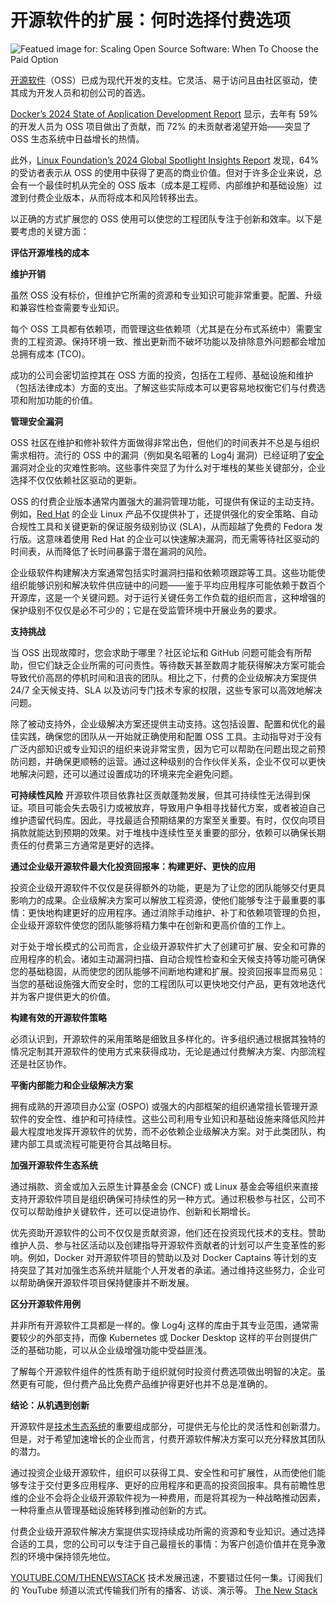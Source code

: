 # 开源软件的扩展：何时选择付费选项

![Featued image for: Scaling Open Source Software: When To Choose the Paid Option](https://cdn.thenewstack.io/media/2025/02/07d7da88-oss-1024x574.png)

[开源软件](https://thenewstack.io/open-source/)（OSS）已成为现代开发的支柱。它灵活、易于访问且由社区驱动，使其成为开发人员和初创公司的首选。

[Docker’s 2024 State of Application Development Report](https://www.docker.com/resources/2024-state-of-application-development-report/) 显示，去年有 59% 的开发人员为 OSS 项目做出了贡献，而 72% 的未贡献者渴望开始——突显了 OSS 生态系统中日益增长的热情。

此外，[Linux Foundation’s 2024 Global Spotlight Insights Report](https://www.linuxfoundation.org/research/world-of-open-source-global-2024?hsLang=en) 发现，64% 的受访者表示从 OSS 的使用中获得了更高的商业价值。但对于许多企业来说，总会有一个最佳时机从完全的 OSS 版本（成本是工程师、内部维护和基础设施）过渡到付费企业版本，从而将成本和风险转移出去。

以正确的方式扩展您的 OSS 使用可以使您的工程团队专注于创新和效率。以下是要考虑的关键方面：

**评估开源堆栈的成本**

**维护开销**

虽然 OSS 没有标价，但维护它所需的资源和专业知识可能非常重要。配置、升级和兼容性检查需要专业知识。

每个 OSS 工具都有依赖项，而管理这些依赖项（尤其是在分布式系统中）需要宝贵的工程资源。保持环境一致、推出更新而不破坏功能以及排除意外问题都会增加总拥有成本 (TCO)。

成功的公司会密切监控其在 OSS 方面的投资，包括在工程师、基础设施和维护（包括法律成本）方面的支出。了解这些实际成本可以更容易地权衡它们与付费选项和附加功能的价值。

**管理安全漏洞**

OSS 社区在维护和修补软件方面做得非常出色，但他们的时间表并不总是与组织需求相符。流行的 OSS 中的漏洞（例如臭名昭著的 Log4j 漏洞）已经证明了[安全](https://thenewstack.io/security/)漏洞对企业的灾难性影响。这些事件突显了为什么对于堆栈的某些关键部分，企业选择不仅仅依赖社区驱动的更新。

OSS 的付费企业版本通常内置强大的漏洞管理功能，可提供有保证的主动支持。例如，[Red Hat](https://www.openshift.com/try?utm_content=inline+mention) 的企业 Linux 产品不仅提供补丁，还提供强化的安全策略、自动合规性工具和关键更新的保证服务级别协议 (SLA)，从而超越了免费的 Fedora 发行版。这意味着使用 Red Hat 的企业可以快速解决漏洞，而无需等待社区驱动的时间表，从而降低了长时间暴露于潜在漏洞的风险。

企业级软件构建解决方案通常包括实时漏洞扫描和依赖项跟踪等工具。这些功能使组织能够识别和解决软件供应链中的问题——鉴于平均应用程序可能依赖于数百个开源库，这是一个关键问题。对于运行关键任务工作负载的组织而言，这种增强的保护级别不仅仅是必不可少的；它是在受监管环境中开展业务的要求。

**支持挑战**

当 OSS 出现故障时，您会求助于哪里？社区论坛和 GitHub 问题可能会有所帮助，但它们缺乏企业所需的可问责性。等待数天甚至数周才能获得解决方案可能会导致代价高昂的停机时间和沮丧的团队。相比之下，付费的企业级解决方案提供 24/7 全天候支持、SLA 以及访问专门技术专家的权限，这些专家可以高效地解决问题。

除了被动支持外，企业级解决方案还提供主动支持。这包括设置、配置和优化的最佳实践，确保您的团队从一开始就正确使用和配置 OSS 工具。主动指导对于没有广泛内部知识或专业知识的组织来说非常宝贵，因为它可以帮助在问题出现之前预防问题，并确保更顺畅的运营。通过这种级别的合作伙伴关系，企业不仅可以更快地解决问题，还可以通过设置成功的环境来完全避免问题。

**可持续性风险**
开源软件项目依靠社区贡献蓬勃发展，但其可持续性无法得到保证。项目可能会失去吸引力或被放弃，导致用户争相寻找替代方案，或者被迫自己维护遗留代码库。因此，寻找最适合预期结果的方案至关重要。有时，仅仅向项目捐款就能达到预期的效果。对于堆栈中连续性至关重要的部分，依赖可以确保长期责任的付费第三方通常是更好的选择。

**通过企业级开源软件最大化投资回报率：构建更好、更快的应用**

投资企业级开源软件不仅仅是获得额外的功能，更是为了让您的团队能够交付更具影响力的成果。企业级解决方案可以解放工程资源，使他们能够专注于最重要的事情：更快地构建更好的应用程序。通过消除手动维护、补丁和依赖项管理的负担，企业级开源软件使您的团队能够将精力集中在创新和更高价值的工作上。

对于处于增长模式的公司而言，企业级开源软件扩大了创建可扩展、安全和可靠的应用程序的机会。诸如主动漏洞扫描、自动合规性检查和全天候支持等功能可确保您的基础稳固，从而使您的团队能够不间断地构建和扩展。投资回报率显而易见：当您的基础设施强大而安全时，您的工程团队可以更快地交付产品，更有效地迭代并为客户提供更大的价值。

**构建有效的开源软件策略**

必须认识到，开源软件的采用策略是细致且多样化的。许多组织通过根据其独特的情况定制其开源软件的使用方式来获得成功，无论是通过付费解决方案、内部流程还是社区协作。

**平衡内部能力和企业级解决方案**

拥有成熟的开源项目办公室 (OSPO) 或强大的内部框架的组织通常擅长管理开源软件的安全性、维护和可持续性。这些公司利用专业知识和基础设施来降低风险并最大程度地发挥开源软件的优势，而不必依赖企业级解决方案。对于此类团队，构建内部工具或流程可能更符合其战略目标。

**加强开源软件生态系统**

通过捐款、资金或加入云原生计算基金会 (CNCF) 或 Linux 基金会等组织来直接支持开源软件项目是组织确保可持续性的另一种方式。通过积极参与社区，公司不仅可以帮助维护关键软件，还可以促进协作、创新和长期增长。

优先资助开源软件的公司不仅仅是贡献资源，他们还在投资现代技术的支柱。赞助维护人员、参与社区活动以及创建指导开源软件贡献者的计划可以产生变革性的影响。例如，Docker 对开源软件项目的赞助以及对 Docker Captains 等计划的支持突显了其对加强生态系统并赋能个人开发者的承诺。通过维持这些努力，企业可以帮助确保开源软件项目保持健康并不断发展。

**区分开源软件用例**

并非所有开源软件工具都是一样的。像 Log4j 这样的库由于其专业范围，通常需要较少的外部支持，而像 Kubernetes 或 Docker Desktop 这样的平台则提供广泛的基础功能，可以从企业级增强功能中受益匪浅。

了解每个开源软件组件的性质有助于组织就何时投资付费选项做出明智的决定。虽然更有可能，但付费产品比免费产品维护得更好也并不总是准确的。

**结论：从机遇到创新**

开源软件是[技术生态系统](https://thenewstack.io/can-open-source-sustain-itself-without-losing-its-soul/)的重要组成部分，可提供无与伦比的灵活性和创新潜力。但是，对于希望加速增长的企业而言，付费开源软件解决方案可以充分释放其团队的潜力。

通过投资企业级开源软件，组织可以获得工具、安全性和可扩展性，从而使他们能够专注于交付更多应用程序、更好的应用程序和更高的投资回报率。具有前瞻性思维的企业不会将企业级开源软件视为一种费用，而是将其视为一种战略推动因素，一种将重点从管理基础设施转移到推动创新的方式。

付费企业级开源软件解决方案提供实现持续成功所需的资源和专业知识。通过选择合适的工具，您的公司可以专注于自己最擅长的事情：为客户创造价值并在竞争激烈的环境中保持领先地位。

[YOUTUBE.COM/THENEWSTACK](https://www.youtube.com/THENEWSTACK)
技术发展迅速，不要错过任何一集。订阅我们的 YouTube
频道以流式传输我们所有的播客、访谈、演示等。
[The New Stack](https://youtube.com/thenewstack?sub_confirmation=1)